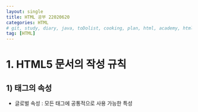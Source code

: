 ```yaml
---
layout: single
title: HTML 공부 22020620
categories: HTML
# git, study, diary, java, toDolist, cooking, plan, html, academy, html/css, JSP
tag: [HTML] 
---
```


# 1. HTML5 문서의 작성 규칙

## 1) 태그의 속성

- 글로벌 속성 : 모든 태그에 공통적으로 사용 가능한 특성
